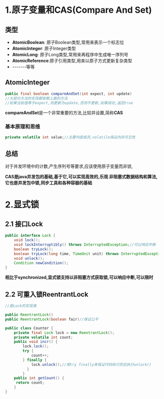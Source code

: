# 1.原子变量和CAS(Compare And Set)

## 类型

* **AtomicBoolean**: 原子Boolean类型,常用来表示一个标志位
* **AtomicInteger**: 原子Integer类型
* **AtomicLong**: 原子Long类型,常用来再程序中生成唯一序列号
* **AtomicReference**:原子引用类型,用来以原子方式更新复杂类型
* -------等等

## AtomicInteger

```java
public final boolean compareAndSet(int expect, int update)
//大部分方法的实现都依赖上面的方法
//如果当前值等于expect,则更新为update,否则不更新,如果成功,返回true
```

**compareAndSet**是一个非常重要的方法,比较并设置,简称**CAS**

### 基本原理和思维

```java
private volatile int value;//主要内部成员,volatile保证内存可见性
```

## 总结

对于并发环境中的计数,产生序列号等要求,应该使用原子变量而非锁,

**CAS是java并发包的基础,基于它,可以实现高效的,乐观 非阻塞式数据结构和算法,它也是并发包中锁,同步工具和各种容器的基础**

# 2.显式锁

## 2.1 接口Lock

```java
public interface Lock {
    void lock();
    void lockInterruptibly() throws InterruptedException;//可以响应中断
    boolean tryLock();
    boolean tryLock(long time, TimeUnit unit) throws InterruptedException;
    void unlock();
    Condition newCondition();
}
```

**相比于synchronized,显式锁支持以非阻塞方式获取锁,可以响应中断,可以限时**

## 2.2 可重入锁ReentrantLock

```java
//是Lock的实现类

public ReentrantLock()
public ReentrantLock(boolean fair)//保证公平

public class Counter {
    private final Lock lock = new ReentrantLock();
    private volatile int count;
    public void incr() {
        lock.lock();
        try {
       		count++;
        } finally {
            lock.unlock();//用try finally来保证代码执行完后执行unlock()
          }
        }
    public int getCount() {
   	 return count;
    }
}
```

